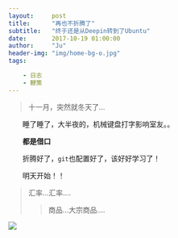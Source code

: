 ```yaml
---
layout:     post
title:      "再也不折腾了"
subtitle:   "终于还是从Deepin转到了Ubuntu"
date:       2017-10-19 01:00:00
author:     "Ju"
header-img: "img/home-bg-o.jpg"
tags:

    - 日志
    - 鞭策
---
```


> 十一月，突然就冬天了...

　　睡了睡了，大半夜的，机械键盘打字影响室友。。

　　**都是借口**

　　折腾好了，`git`也配置好了，该好好学习了！

　　明天开始！！

> 汇率...汇率....
>> 商品...大宗商品....

![](http://ooyw340iz.bkt.clouddn.com/uterminal.png)
